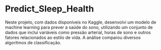 # Predict_Sleep_Health
Neste projeto, com dados disponíveis no Kaggle, desenvolvi um modelo de machine learning para prever a saúde do sono, utilizando um conjunto de dados que inclui variáveis como pressão arterial, horas de sono e outros fatores relacionados ao estilo de vida. A análise comparou diversos algoritmos de classificação.
